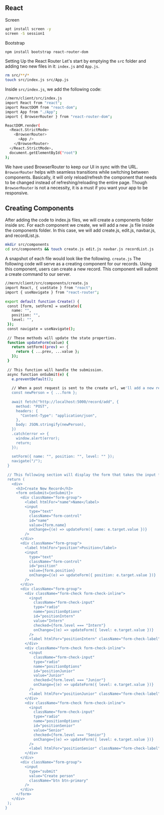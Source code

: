## React
Screen
```bash
apt install screen -y
screen -S session1
```
Bootstrap
```bash
npm install bootstrap react-router-dom
```
Setting Up the React Router
Let's start by emptying the `sr`c folder and adding two new files in it: `index.js` and `App.js`.
```bash
rm src/**/*
touch src/index.js src/App.js
```
Inside `src/index.js`, we add the following code:
```bash
//mern/client/src/index.js
import React from "react";
import ReactDOM from "react-dom";
import App from "./App";
import { BrowserRouter } from "react-router-dom";

ReactDOM.render(
  <React.StrictMode>
    <BrowserRouter>
      <App />
    </BrowserRouter>
  </React.StrictMode>,
  document.getElementById("root")
);
```
We have used BrowserRouter to keep our UI in sync with the URL. `BrowserRouter` helps with seamless transitions while switching between components. Basically, it will only reload/refresh the component that needs to be changed instead of refreshing/reloading the entire page. Though `BrowserRouter` is not a necessity, it is a must if you want your app to be responsive.
## Creating Components
After adding the code to index.js files, we will create a components folder inside src. For each component we create, we will add a new .js file inside the components folder. In this case, we will add create.js, edit.js, navbar.js, and recordList.js.
```bash
mkdir src/components
cd src/components && touch create.js edit.js navbar.js recordList.js
```
A snapshot of each file would look like the following.
`create.js`
The following code will serve as a creating component for our records. Using this component, users can create a new record. This component will submit a create command to our server.
```bash
//mern/client/src/components/create.js
import React, { useState } from "react";
import { useNavigate } from "react-router";
 
export default function Create() {
 const [form, setForm] = useState({
   name: "",
   position: "",
   level: "",
 });
 const navigate = useNavigate();
 
 // These methods will update the state properties.
 function updateForm(value) {
   return setForm((prev) => {
     return { ...prev, ...value };
   });
 }
 
 // This function will handle the submission.
 async function onSubmit(e) {
   e.preventDefault();
 
   // When a post request is sent to the create url, we'll add a new record to the database.
   const newPerson = { ...form };
 
   await fetch("http://localhost:5000/record/add", {
     method: "POST",
     headers: {
       "Content-Type": "application/json",
     },
     body: JSON.stringify(newPerson),
   })
   .catch(error => {
     window.alert(error);
     return;
   });
 
   setForm({ name: "", position: "", level: "" });
   navigate("/");
 }
 
 // This following section will display the form that takes the input from the user.
 return (
   <div>
     <h3>Create New Record</h3>
     <form onSubmit={onSubmit}>
       <div className="form-group">
         <label htmlFor="name">Name</label>
         <input
           type="text"
           className="form-control"
           id="name"
           value={form.name}
           onChange={(e) => updateForm({ name: e.target.value })}
         />
       </div>
       <div className="form-group">
         <label htmlFor="position">Position</label>
         <input
           type="text"
           className="form-control"
           id="position"
           value={form.position}
           onChange={(e) => updateForm({ position: e.target.value })}
         />
       </div>
       <div className="form-group">
         <div className="form-check form-check-inline">
           <input
             className="form-check-input"
             type="radio"
             name="positionOptions"
             id="positionIntern"
             value="Intern"
             checked={form.level === "Intern"}
             onChange={(e) => updateForm({ level: e.target.value })}
           />
           <label htmlFor="positionIntern" className="form-check-label">Intern</label>
         </div>
         <div className="form-check form-check-inline">
           <input
             className="form-check-input"
             type="radio"
             name="positionOptions"
             id="positionJunior"
             value="Junior"
             checked={form.level === "Junior"}
             onChange={(e) => updateForm({ level: e.target.value })}
           />
           <label htmlFor="positionJunior" className="form-check-label">Junior</label>
         </div>
         <div className="form-check form-check-inline">
           <input
             className="form-check-input"
             type="radio"
             name="positionOptions"
             id="positionSenior"
             value="Senior"
             checked={form.level === "Senior"}
             onChange={(e) => updateForm({ level: e.target.value })}
           />
           <label htmlFor="positionSenior" className="form-check-label">Senior</label>
         </div>
       </div>
       <div className="form-group">
         <input
           type="submit"
           value="Create person"
           className="btn btn-primary"
         />
       </div>
     </form>
   </div>
 );
}
```
